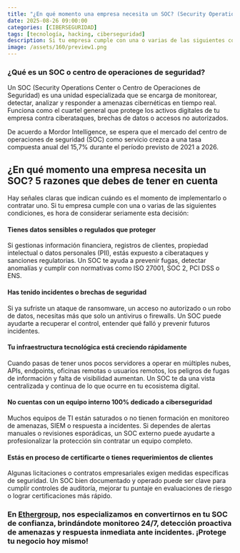 ```yaml
---
title: "¿En qué momento una empresa necesita un SOC? (Security Operations Center)"
date: 2025-08-26 09:00:00 
categories: [CIBERSEGURIDAD]
tags: [tecnología, hacking, ciberseguridad]
description: Si tu empresa cumple con una o varias de las siguientes condiciones, es hora de considerar un SOC.
image: /assets/160/preview1.png
---
```


### ¿Qué es un SOC o centro de operaciones de seguridad?

Un SOC (Security Operations Center o Centro de Operaciones de Seguridad) es una unidad especializada que se encarga de monitorear, detectar, analizar y responder a amenazas cibernéticas en tiempo real. Funciona como el cuartel general que protege los activos digitales de tu empresa contra ciberataques, brechas de datos o accesos no autorizados.

De acuerdo a Mordor Intelligence, se espera que el mercado del centro de operaciones de seguridad (SOC) como servicio crezca a una tasa compuesta anual del 15,7% durante el período previsto de 2021 a 2026.

## ¿En qué momento una empresa necesita un SOC? 5 razones que debes de tener en cuenta

Hay señales claras que indican cuándo es el momento de implementarlo o contratar uno. Si tu empresa cumple con una o varias de las siguientes condiciones, es hora de considerar seriamente esta decisión:

#### Tienes datos sensibles o regulados que proteger

Si gestionas información financiera, registros de clientes, propiedad intelectual o datos personales (PII), estás expuesto a ciberataques y sanciones regulatorias. Un SOC te ayuda a prevenir fugas, detectar anomalías y cumplir con normativas como ISO 27001, SOC 2, PCI DSS o ENS.

#### Has tenido incidentes o brechas de seguridad

Si ya sufriste un ataque de ransomware, un acceso no autorizado o un robo de datos, necesitas más que solo un antivirus o firewalls. Un SOC puede ayudarte a recuperar el control, entender qué falló y prevenir futuros incidentes.

#### Tu infraestructura tecnológica está creciendo rápidamente

Cuando pasas de tener unos pocos servidores a operar en múltiples nubes, APIs, endpoints, oficinas remotas o usuarios remotos, los peligros de fugas de información y falta de visibilidad aumentan. Un SOC te da una vista centralizada y continua de lo que ocurre en tu ecosistema digital.

#### No cuentas con un equipo interno 100% dedicado a ciberseguridad

Muchos equipos de TI están saturados o no tienen formación en monitoreo de amenazas, SIEM o respuesta a incidentes. Si dependes de alertas manuales o revisiones esporádicas, un SOC externo puede ayudarte a profesionalizar la protección sin contratar un equipo completo.

#### Estás en proceso de certificarte o tienes requerimientos de clientes

Algunas licitaciones o contratos empresariales exigen medidas específicas de seguridad. Un SOC bien documentado y operado puede ser clave para cumplir controles de auditoría, mejorar tu puntaje en evaluaciones de riesgo o lograr certificaciones más rápido.

### En [Ethergroup](https://www.ethergroup.mx/), nos especializamos en convertirnos en tu SOC de confianza, brindándote monitoreo 24/7, detección proactiva de amenazas y respuesta inmediata ante incidentes. ¡Protege tu negocio hoy mismo!

